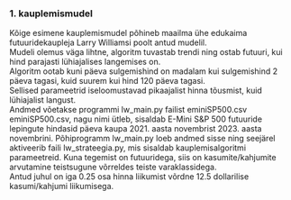 ### 1. kauplemismudel
Kõige esimene kauplemismudel põhineb maailma ühe edukaima futuuridekaupleja Larry Williamsi poolt antud mudelil.  
Mudeli olemus väga lihtne, algoritm tuvastab trendi ning ostab futuuri, kui hind parajasti lühiajalises langemises on.  
Algoritm ootab kuni päeva sulgemishind on madalam kui sulgemishind 2 päeva tagasi, kuid suurem kui hind 120 päeva tagasi.  
Sellised parameetrid iseloomustavad pikaajalist hinna tõusmist, kuid lühiajalist langust.  
Andmed võetakse programmi lw_main.py failist eminiSP500.csv  
eminiSP500.csv, nagu nimi ütleb, sisaldab E-Mini S&P 500 futuuride lepingute hindasid päeva kaupa 2021. aasta novembrist 2023. aasta novembrini.
Põhiprogramm lw_main.py loeb andmed sisse ning seejärel aktiveerib faili lw_strateegia.py, mis sisaldab kauplemisalgoritmi parameetreid.
Kuna tegemist on futuuridega, siis on kasumite/kahjumite arvutamine teistsugune võrreldes teiste varaklassidega.  
Antud juhul on iga 0.25 osa hinna liikumist võrdne 12.5 dollarilise kasumi/kahjumi liikumisega.  
